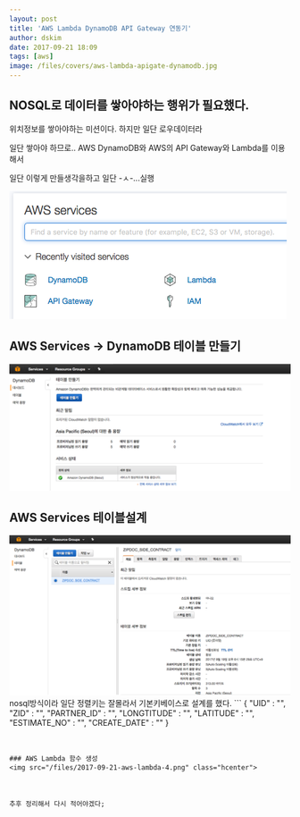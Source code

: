```yaml
---
layout: post
title: 'AWS Lambda DynamoDB API Gateway 연동기'
author: dskim
date: 2017-09-21 18:09
tags: [aws]
image: /files/covers/aws-lambda-apigate-dynamodb.jpg
---
```


## NOSQL로 데이터를 쌓아야하는 행위가 필요했다.

위치정보를 쌓아야하는 미션이다. 하지만 일단 로우데이터라 

일단 쌓아야 하므로.. AWS DynamoDB와 AWS의 API Gateway와 Lambda를 이용해서 

일단 이렇게 만들생각을하고 일단 -ㅅ-...실행


<img src="/files/2017-09-21-aws-lambda-1.png" class="hcenter">

## AWS Services -> DynamoDB 테이블 만들기

<img src="/files/2017-09-21-aws-lambda-2.png" class="hcenter">



## AWS Services 테이블설계

<img src="/files/2017-09-21-aws-lambda-3.png" class="hcenter">
nosql방식이라 일단 정렬키는 잘몰라서 기본키베이스로 설계를 했다.
```
{
    "UID" : "",
    "ZID" : "",
    "PARTNER_ID" : "",
    "LONGTITUDE" : "",
    "LATITUDE" : "",
    "ESTIMATE_NO" : "",
    "CREATE_DATE" : ""
}

```


### AWS Lambda 함수 생성
<img src="/files/2017-09-21-aws-lambda-4.png" class="hcenter">



추후 정리해서 다시 적어야겠다;